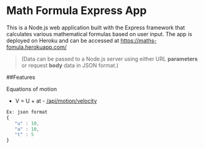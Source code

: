 # Math Formula Express App

This is a Node.js web application built with the Express framework that calculates various mathematical formulas based on user input. The app is deployed on Heroku and can be accessed at https://maths-fomula.herokuapp.com/

>(Data can be passed to a Node.js server using either URL **parameters** or request **body** data in JSON format.)

##Features

Equations of motion

* V =  U + at   -   [/api/motion/velocity](https://maths-fomula.herokuapp.com/api/motion/velocity)
 ```javascript
 Ex: json format
 {
    "u" : 10,
    "a" : 10,
    "t" : 5
}
 ```
